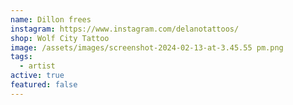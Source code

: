 ```yaml
---
name: Dillon frees
instagram: https://www.instagram.com/delanotattoos/
shop: Wolf City Tattoo
image: /assets/images/screenshot-2024-02-13-at-3.45.55 pm.png
tags:
  - artist
active: true
featured: false
---
```

